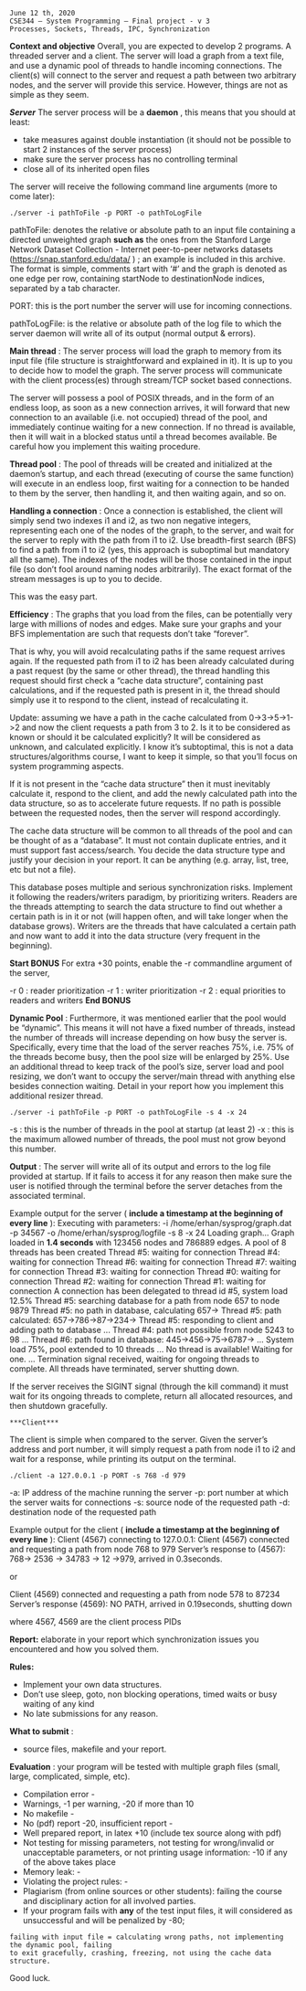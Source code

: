 ```
June 12 th, 2020
CSE344 – System Programming – Final project - v 3
Processes, Sockets, Threads, IPC, Synchronization
```
**Context and objective**
Overall, you are expected to develop 2 programs. A threaded server and a client. The server will load a
graph from a text file, and use a dynamic pool of threads to handle incoming connections. The client(s)
will connect to the server and request a path between two arbitrary nodes, and the server will provide
this service. However, things are not as simple as they seem.

*****Server*****
The server process will be a **daemon** , this means that you should at least:

- take measures against double instantiation (it should not be possible to start 2 instances of the
    server process)
- make sure the server process has no controlling terminal
- close all of its inherited open files

The server will receive the following command line arguments (more to come later):

```
./server -i pathToFile -p PORT -o pathToLogFile
```
pathToFile: denotes the relative or absolute path to an input file containing a directed unweighted
graph **such as** the ones from the Stanford Large Network Dataset Collection - Internet peer-to-peer
networks datasets (https://snap.stanford.edu/data/ ) ; an example is included in this archive. The format
is simple, comments start with ‘#’ and the graph is denoted as one edge per row, containing startNode
to destinationNode indices, separated by a tab character.

PORT: this is the port number the server will use for incoming connections.

pathToLogFile: is the relative or absolute path of the log file to which the server daemon will
write all of its output (normal output & errors).

**Main thread** : The server process will load the graph to memory from its input file (file
structure is straightforward and explained in it). It is up to you to decide how to model the graph. The
server process will communicate with the client process(es) through stream/TCP socket based
connections.

The server will possess a pool of POSIX threads, and in the form of an endless loop, as soon as a new
connection arrives, it will forward that new connection to an available (i.e. not occupied) thread of the
pool, and immediately continue waiting for a new connection. If no thread is available, then it will wait
in a blocked status until a thread becomes available. Be careful how you implement this waiting
procedure.

**Thread pool** : The pool of threads will be created and initialized at the daemon’s startup, and
each thread (executing of course the same function) will execute in an endless loop, first waiting for a
connection to be handed to them by the server, then handling it, and then waiting again, and so on.


**Handling a connection** : Once a connection is established, the client will simply send two
indexes i1 and i2, as two non negative integers, representing each one of the nodes of the graph, to the
server, and wait for the server to reply with the path from i1 to i2. Use breadth-first search (BFS) to
find a path from i1 to i2 (yes, this approach is suboptimal but mandatory all the same). The indexes of
the nodes will be those contained in the input file (so don’t fool around naming nodes arbitrarily). The
exact format of the stream messages is up to you to decide.

This was the easy part.

**Efficiency** : The graphs that you load from the files, can be potentially very large with millions
of nodes and edges. Make sure your graphs and your BFS implementation are such that requests don’t
take “forever”.

That is why, you will avoid recalculating paths if the same request arrives again. If the requested path
from i1 to i2 has been already calculated during a past request (by the same or other thread), the thread
handling this request should first check a “cache data structure”, containing past calculations, and if the
requested path is present in it, the thread should simply use it to respond to the client, instead of
recalculating it.

Update: assuming we have a path in the cache calculated from 0->3->5->1->2 and now the client
requests a path from 3 to 2. Is it to be considered as known or should it be calculated explicitly? It will
be considered as unknown, and calculated explicitly. I know it’s subtoptimal, this is not a data
structures/algorithms course, I want to keep it simple, so that you’ll focus on system programming
aspects.

If it is not present in the “cache data structure” then it must inevitably calculate it, respond to the client,
and add the newly calculated path into the data structure, so as to accelerate future requests. If no path
is possible between the requested nodes, then the server will respond accordingly.

The cache data structure will be common to all threads of the pool and can be thought of as a
“database”. It must not contain duplicate entries, and it must support fast access/search. You decide the
data structure type and justify your decision in your report. It can be anything (e.g. array, list, tree, etc
but not a file).

This database poses multiple and serious synchronization risks. Implement it following the
readers/writers paradigm, by prioritizing writers. Readers are the threads attempting to search the data
structure to find out whether a certain path is in it or not (will happen often, and will take longer when
the database grows). Writers are the threads that have calculated a certain path and now want to add it
into the data structure (very frequent in the beginning).

**Start BONUS**
For extra +30 points, enable the -r commandline argument of the server,

-r 0 : reader prioritization
-r 1 : writer prioritization
-r 2 : equal priorities to readers and writers
**End BONUS**


**Dynamic Pool** : Furthermore, it was mentioned earlier that the pool would be “dynamic”. This
means it will not have a fixed number of threads, instead the number of threads will increase depending
on how busy the server is. Specifically, every time that the load of the server reaches 75%, i.e. 75% of
the threads become busy, then the pool size will be enlarged by 25%. Use an additional thread to keep
track of the pool’s size, server load and pool resizing, we don’t want to occupy the server/main thread
with anything else besides connection waiting. Detail in your report how you implement this additional
resizer thread.

```
./server -i pathToFile -p PORT -o pathToLogFile -s 4 -x 24
```
-s : this is the number of threads in the pool at startup (at least 2)
-x : this is the maximum allowed number of threads, the pool must not grow beyond this number.

**Output** : The server will write all of its output and errors to the log file provided at startup. If it
fails to access it for any reason then make sure the user is notified through the terminal before the
server detaches from the associated terminal.

Example output for the server ( **include a timestamp at the beginning of every line** ):
Executing with parameters:
-i /home/erhan/sysprog/graph.dat
-p 34567
-o /home/erhan/sysprog/logfile
-s 8
-x 24
Loading graph...
Graph loaded in **1.4 seconds** with 123456 nodes and 786889 edges.
A pool of 8 threads has been created
Thread #5: waiting for connection
Thread #4: waiting for connection
Thread #6: waiting for connection
Thread #7: waiting for connection
Thread #3: waiting for connection
Thread #0: waiting for connection
Thread #2: waiting for connection
Thread #1: waiting for connection
A connection has been delegated to thread id #5, system load 12.5%
Thread #5: searching database for a path from node 657 to node 9879
Thread #5: no path in database, calculating 657->
Thread #5: path calculated: 657->786->87->234->
Thread #5: responding to client and adding path to database
...
Thread #4: path not possible from node 5243 to 98
...
Thread #6: path found in database: 445->456->75->6787->
...
System load 75%, pool extended to 10 threads
...
No thread is available! Waiting for one.
...
Termination signal received, waiting for ongoing threads to complete.
All threads have terminated, server shutting down.

If the server receives the SIGINT signal (through the kill command) it must wait for its ongoing
threads to complete, return all allocated resources, and then shutdown gracefully.

```
***Client***
```

The client is simple when compared to the server. Given the server’s address and port number, it will
simply request a path from node i1 to i2 and wait for a response, while printing its output on the
terminal.

```
./client -a 127.0.0.1 -p PORT -s 768 -d 979
```
-a: IP address of the machine running the server
-p: port number at which the server waits for connections
-s: source node of the requested path
-d: destination node of the requested path

Example output for the client ( **include a timestamp at the beginning of every line** ):
Client (4567) connecting to 127.0.0.1:
Client (4567) connected and requesting a path from node 768 to 979
Server’s response to (4567): 768-> 2536 -> 34783 -> 12 ->979, arrived in 0.3seconds.

or

Client (4569) connected and requesting a path from node 578 to 87234
Server’s response (4569): NO PATH, arrived in 0.19seconds, shutting down

where 4567, 4569 are the client process PIDs

**Report:** elaborate in your report which synchronization issues you encountered and how you solved
them.

**Rules:**

- Implement your own data structures.
- Don’t use sleep, goto, non blocking operations, timed waits or busy waiting of any kind
- No late submissions for any reason.

**What to submit** :

- source files, makefile and your report.

**Evaluation** : your program will be tested with multiple graph files (small, large, complicated, simple,
etc).

- Compilation error -
- Warnings, -1 per warning, -20 if more than 10
- No makefile -
- No (pdf) report -20, insufficient report -
- Well prepared report, in latex +10 (include tex source along with pdf)
- Not testing for missing parameters, not testing for wrong/invalid or unacceptable parameters, or
    not printing usage information: -10 if any of the above takes place
- Memory leak: -
- Violating the project rules: -
- Plagiarism (from online sources or other students): failing the course and disciplinary action for
    all involved parties.
- If your program fails with **any** of the test input files, it will considered as unsuccessful and will
    be penalized by -80;


```
failing with input file = calculating wrong paths, not implementing the dynamic pool, failing
to exit gracefully, crashing, freezing, not using the cache data structure.
```
Good luck.


